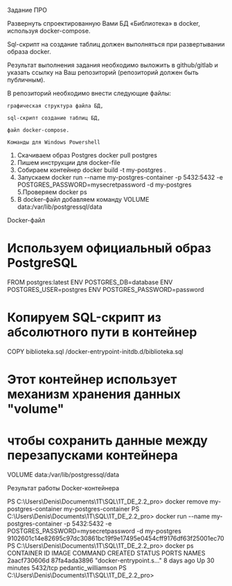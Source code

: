 Задание ПРО

Развернуть спроектированную Вами БД «Библиотека» в docker, используя docker-compose.

Sql-cкрипт на создание таблиц должен выполняться при развертывании образа docker.

Результат выполнения задания необходимо выложить в github/gitlab и указать ссылку на Ваш репозиторий (репозиторий должен быть публичным).

В репозиторий необходимо внести следующие файлы:

    графическая структура файла БД,

    sql-cкрипт создание таблиц БД,

    файл docker-compose.

    Команды для Windows Powershell
1. Скачиваем образ Postgres
docker pull postgres
2. Пишем инструкции для docker-file
3. Собираем контейнер
docker build -t my-postgres .
4. Запускаем
docker run --name my-postgres-container -p 5432:5432 -e POSTGRES_PASSWORD=mysecretpassword -d my-postgres
5.Проверяем
docker ps
6. В docker-файл добавляем команду
VOLUME data:/var/lib/postgressql/data

Docker-файл
# Используем официальный образ PostgreSQL
FROM postgres:latest
ENV POSTGRES_DB=database
ENV POSTGRES_USER=postgres
ENV POSTGRES_PASSWORD=password

# Копируем SQL-скрипт из абсолютного пути в контейнер
COPY biblioteka.sql /docker-entrypoint-initdb.d/biblioteka.sql
# Этот контейнер использует механизм хранения данных "volume"
# чтобы сохранить данные между перезапусками контейнера
VOLUME data:/var/lib/postgressql/data

Результат работы Docker-контейнера

PS C:\Users\Denis\Documents\1T\SQL\1T_DE_2.2_pro> docker remove my-postgres-container
my-postgres-container
PS C:\Users\Denis\Documents\1T\SQL\1T_DE_2.2_pro> docker run --name my-postgres-container -p 5432:5432 -e POSTGRES_PASSWORD=mysecretpassword -d my-postgres
9102601c14e82695c97dc30861bc19f9e17495e0454cff9176df63f25001ec70
PS C:\Users\Denis\Documents\1T\SQL\1T_DE_2.2_pro> docker ps
CONTAINER ID   IMAGE          COMMAND                  CREATED      STATUS          PORTS      NAMES
2aacf730606d   87fa4ada3896   "docker-entrypoint.s…"   8 days ago   Up 30 minutes   5432/tcp   pedantic_williamson
PS C:\Users\Denis\Documents\1T\SQL\1T_DE_2.2_pro>
